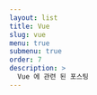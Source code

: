 ```yaml
---
layout: list
title: Vue 
slug: vue 
menu: true
submenu: true
order: 7
description: >
  Vue 에 관련 된 포스팅
---
```

